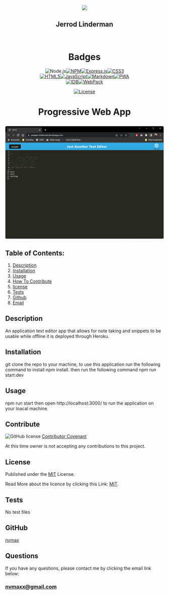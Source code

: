 
  <div id="header" align="center">
  <img src="https://media.giphy.com/media/M9gbBd9nbDrOTu1Mqx/giphy.gif" width="100"/>
  </div>
  <div align="center">
  
  ## Jerrod Linderman

  </div>
  <div align="center">
  <img src="https://komarev.com/ghpvc/?username=nvmax&style=flat-square&color=blue" alt=""/>
  </div>
  
  
  <h1 align="center">Badges</h1>
  <div align="center">
  <div align="center" style="display:block; width:300px; >
  
  [![Node.js](https://img.shields.io/badge/Node.js-green.svg)](https://badges.greenkeeper.io/Node.js)[![NPM](https://img.shields.io/badge/NPM-red.svg)](https://badges.greenkeeper.io/NPM)[![Express.js](https://img.shields.io/badge/Express.js-green.svg)](https://badges.greenkeeper.io/Express.js)[![CSS3](https://img.shields.io/badge/CSS3-orange.svg)](https://badges.greenkeeper.io/CSS3)[![HTML5](https://img.shields.io/badge/HTML5-blue.svg)](https://badges.greenkeeper.io/HTML5)[![JavaScript](https://img.shields.io/badge/JavaScript-green.svg)](https://badges.greenkeeper.io/JavaScript)[![Markdown](https://img.shields.io/badge/Markdown-orange.svg)](https://badges.greenkeeper.io/Markdown)[![PWA](https://img.shields.io/badge/PWA-purple.svg)](https://badges.greenkeeper.io/PWA)[![IDB](https://img.shields.io/badge/IDB-red.svg)](https://badges.greenkeeper.io/idb)[![WebPack](https://img.shields.io/badge/WebPack-purple.svg)](https://badges.greenkeeper.io/WebPack)

  [![License](https://img.shields.io/badge/License-MIT-blue.svg)](https://opensource.org/licenses/MIT)
  
  
  </div>
  </div>
  
  <h1 align="center">
  
  Progressive Web App</h1>

![image](./client/src/images/PWA.png)
  
  
  ## Table of Contents:
  1. [Description](#description)
  2. [Installation](#installation)
  3. [Usage](#usage)
  4. [How To Contribute](#contribute)
  5. [license](#license)
  6. [Tests](#tests)
  7. [Github](#github)
  8. [Email](#questions)

  ## Description
  An application text editor app that allows for note taking and snippets to be usable while offline it is deployed through Heroku. 



  ## Installation
  git clone the repo to your machine, to use this application run the following command to install npm install.  then run the following command npm run start:dev 



  ## Usage
  npm run start then open http://localhost:3000/ to run the application on your loacal machine.


 
  ## Contribute
  ![GitHub license](https://img.shields.io/badge/Made%20by-%40nvmax-blue)
  [Contributor Covenant](https://www.contributor-covenant.org/)

  At this time owner is not accepting any contributions to this project.



  ## License

  Published under the [MIT](license.txt) License.
  

  Read More about the licence by clicking this Link: [MIT](https://opensource.org/licenses/MIT).
 

  ## Tests
  No test files 



  ## GitHub
  [nvmax](https://github.com/nvmax)

  ## Questions
  If you have any questions, please contact me by clicking the email link below:
  ### [nvmaxx@gmail.com](nvmaxx@gmail.com) 

 
